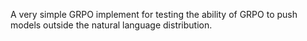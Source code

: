 
A very simple GRPO implement for testing the ability of GRPO to push models outside the natural language distribution. 
